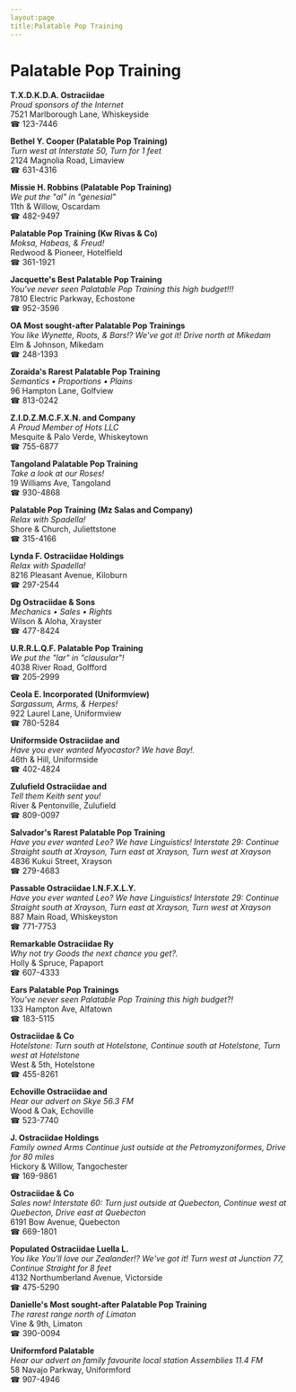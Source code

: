 ```yaml
---
layout:page
title:Palatable Pop Training
---
```

# Palatable Pop Training

**T.X.D.K.D.A. Ostraciidae**  
_Proud sponsors of the Internet_  
7521 Marlborough Lane, Whiskeyside  
☎ 123-7446



**Bethel Y. Cooper (Palatable Pop Training)**  
_Turn west at Interstate 50, Turn for 1 feet_  
2124 Magnolia Road, Limaview  
☎ 631-4316



**Missie H. Robbins (Palatable Pop Training)**  
_We put the "al" in "genesial"_  
11th & Willow, Oscardam  
☎ 482-9497



**Palatable Pop Training (Kw Rivas & Co)**  
_Moksa, Habeas, & Freud!_  
Redwood & Pioneer, Hotelfield  
☎ 361-1921



**Jacquette's Best Palatable Pop Training**  
_You've never seen Palatable Pop Training this high budget!!!_  
7810 Electric Parkway, Echostone  
☎ 952-3596



**OA Most sought-after Palatable Pop Trainings**  
_You like Wynette, Roots, & Bars!? We've got it! 
Drive north at Mikedam_  
Elm & Johnson, Mikedam  
☎ 248-1393



**Zoraida's Rarest Palatable Pop Training**  
_Semantics • Proportions • Plains_  
96 Hampton Lane, Golfview  
☎ 813-0242



**Z.I.D.Z.M.C.F.X.N. and Company**  
_A Proud Member of Hots LLC_  
Mesquite & Palo Verde, Whiskeytown  
☎ 755-6877



**Tangoland Palatable Pop Training**  
_Take a look at our Roses!_  
19 Williams Ave, Tangoland  
☎ 930-4868



**Palatable Pop Training (Mz Salas and Company)**  
_Relax with Spadella!_  
Shore & Church, Juliettstone  
☎ 315-4166



**Lynda F. Ostraciidae Holdings**  
_Relax with Spadella!_  
8216 Pleasant Avenue, Kiloburn  
☎ 297-2544



**Dg Ostraciidae & Sons**  
_Mechanics • Sales • Rights_  
Wilson & Aloha, Xrayster  
☎ 477-8424



**U.R.R.L.Q.F. Palatable Pop Training**  
_We put the "lar" in "clausular"!_  
4038 River Road, Golfford  
☎ 205-2999



**Ceola E. Incorporated (Uniformview)**  
_Sargassum, Arms, & Herpes!_  
922 Laurel Lane, Uniformview  
☎ 780-5284



**Uniformside Ostraciidae and**  
_Have you ever wanted Myocastor? We have Bay!._  
46th & Hill, Uniformside  
☎ 402-4824



**Zulufield Ostraciidae and**  
_Tell them Keith sent you!_  
River & Pentonville, Zulufield  
☎ 809-0097



**Salvador's Rarest Palatable Pop Training**  
_Have you ever wanted Leo? We have Linguistics! 
Interstate 29: Continue Straight south at Xrayson, Turn east at Xrayson, Turn west at Xrayson_  
4836 Kukui Street, Xrayson  
☎ 279-4683



**Passable Ostraciidae I.N.F.X.L.Y.**  
_Have you ever wanted Leo? We have Linguistics! 
Interstate 29: Continue Straight south at Xrayson, Turn east at Xrayson, Turn west at Xrayson_  
887 Main Road, Whiskeyston  
☎ 771-7753



**Remarkable Ostraciidae Ry**  
_Why not try Goods the next chance you get?._  
Holly & Spruce, Papaport  
☎ 607-4333



**Ears Palatable Pop Trainings**  
_You've never seen Palatable Pop Training this high budget?!_  
133 Hampton Ave, Alfatown  
☎ 183-5115



**Ostraciidae & Co**  
_Hotelstone: Turn south at Hotelstone, Continue south at Hotelstone, Turn west at Hotelstone_  
West & 5th, Hotelstone  
☎ 455-8261



**Echoville Ostraciidae and**  
_Hear our advert on Skye 56.3 FM_  
Wood & Oak, Echoville  
☎ 523-7740



**J. Ostraciidae Holdings**  
_Family owned Arms 
Continue just outside at the Petromyzoniformes, Drive for 80 miles_  
Hickory & Willow, Tangochester  
☎ 169-9861



**Ostraciidae & Co**  
_Sales now! 
Interstate 60: Turn just outside at Quebecton, Continue west at Quebecton, Drive east at Quebecton_  
6191 Bow Avenue, Quebecton  
☎ 669-1801



**Populated Ostraciidae Luella L.**  
_You like You'll love our Zealander!? We've got it! 
Turn west at Junction 77, Continue Straight for 8 feet_  
4132 Northumberland Avenue, Victorside  
☎ 475-5290



**Danielle's Most sought-after Palatable Pop Training**  
_The rarest range north of Limaton_  
Vine & 9th, Limaton  
☎ 390-0094



**Uniformford Palatable**  
_Hear our advert on family favourite local station Assemblies 11.4 FM_  
58 Navajo Parkway, Uniformford  
☎ 907-4946




